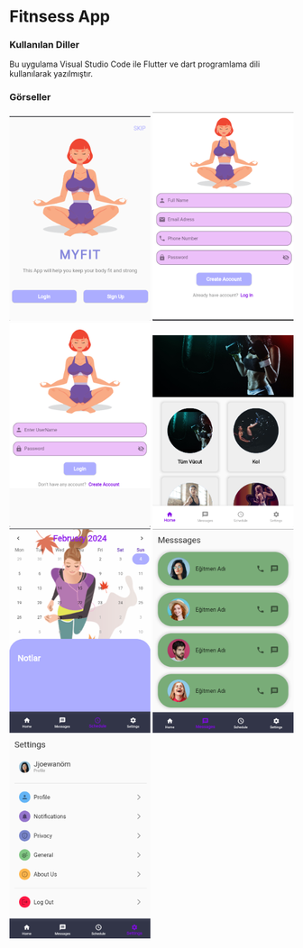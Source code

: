 # Fitnsess App

### Kullanılan Diller
Bu uygulama Visual Studio Code ile Flutter ve dart programlama dili kullanılarak yazılmıştır.

 ### Görseller
<P>
<img src="https://github.com/GurbetKasbas/finalOdevi/blob/master/assets/images/resim1.png" width="250" heigth="500" /> 
<img src="https://github.com/GurbetKasbas/finalOdevi/blob/master/assets/images/resim2.png" width="250" heigth="500" /> 
<img src="https://github.com/GurbetKasbas/finalOdevi/blob/master/assets/images/resim3.png" width="250" heigth="500" /> 
<img src="https://github.com/GurbetKasbas/finalOdevi/blob/master/assets/images/resim4.png" width="250" heigth="500" /> 
<img src="https://github.com/GurbetKasbas/finalOdevi/blob/master/assets/images/resim5.png" width="250" heigth="500" /> 
<img src="https://github.com/GurbetKasbas/finalOdevi/blob/master/assets/images/resim6.png" width="250" heigth="500" /> 
<img src="https://github.com/GurbetKasbas/finalOdevi/blob/master/assets/images/resim7.png" width="250" heigth="500" /> 
